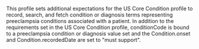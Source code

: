 This profile sets additional expectations for the US Core Condition profile to record, search, and fetch condition or diagnosis terms representing preeclampsia conditions associated with a patient. In addition to the requirements set in the US Core Condition profile, conditionCode is bound to a preeclampsia condition or diagnosis value set and the Condition.onset and Condition.recordedDate are set to "must support".